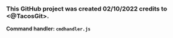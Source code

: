 ### This GitHub project was created 02/10/2022 credits to <@TacosGit>.

**Command handler: `cmdhandler.js`**

